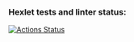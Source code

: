 ### Hexlet tests and linter status:
[![Actions Status](https://github.com/Yakanaro/python-project-49/workflows/hexlet-check/badge.svg)](https://github.com/Yakanaro/python-project-49/actions)